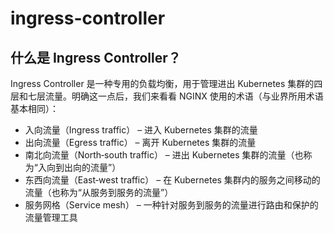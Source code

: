 # ingress-controller

## 什么是 Ingress Controller？

Ingress Controller 是一种专用的负载均衡，用于管理进出 Kubernetes 集群的四层和七层流量。明确这一点后，我们来看看 NGINX 使用的术语（与业界所用术语基本相同）：

* 入向流量（Ingress traffic） – 进入 Kubernetes 集群的流量
* 出向流量（Egress traffic） – 离开 Kubernetes 集群的流量
* 南北向流量（North‑south traffic） – 进出 Kubernetes 集群的流量（也称为“入向到出向的流量”）
* 东西向流量（East‑west traffic） – 在 Kubernetes 集群内的服务之间移动的流量（也称为“从服务到服务的流量”）
* 服务网格（Service mesh） – 一种针对服务到服务的流量进行路由和保护的流量管理工具

